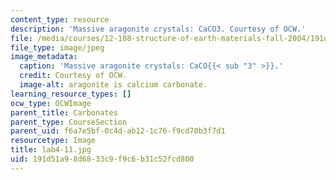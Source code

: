 ```yaml
---
content_type: resource
description: 'Massive aragonite crystals: CaCO3. Courtesy of OCW.'
file: /media/courses/12-108-structure-of-earth-materials-fall-2004/191d51a98d6833c9f9c6b31c52fcd800_lab4-11.jpg
file_type: image/jpeg
image_metadata:
  caption: 'Massive aragonite crystals: CaCO{{< sub "3" >}}.'
  credit: Courtesy of OCW.
  image-alt: aragonite is calcium carbonate.
learning_resource_types: []
ocw_type: OCWImage
parent_title: Carbonates
parent_type: CourseSection
parent_uid: f6a7e5bf-0c4d-ab12-1c76-f9cd70b3f7d1
resourcetype: Image
title: lab4-11.jpg
uid: 191d51a9-8d68-33c9-f9c6-b31c52fcd800
---
```

